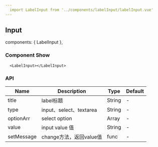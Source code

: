 ```yaml
---
  import LabelInput from '../components/labelInput/labelInput.vue'
---
```


## Input
components: {
  LabelInput
},

### Component Show
```render html
  <LabelInput></LabelInput>
```

### API

  | Name | Description | Type | Default |
  |-|-|-|-|
  | title | label标题 | String | - |
  | type | input、select、textarea | String | - |
  | optionArr | select option  | Array | - |
  | value | input value 值 | String | - |
  | setMessage | change方法，返回value值 | func | - |
  
